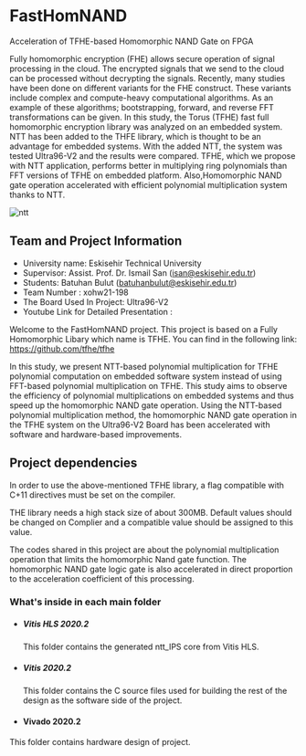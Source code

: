 # FastHomNAND
Acceleration of TFHE-based Homomorphic NAND Gate on FPGA

Fully homomorphic encryption (FHE) allows secure operation of signal processing in the cloud. The encrypted signals that we send to the cloud can be processed without decrypting the signals. Recently, many studies have been done on different variants for the FHE construct. These variants include complex and compute-heavy computational algorithms. As an example of these algorithms; bootstrapping, forward, and reverse FFT transformations can be given. In this study, the Torus (TFHE) fast full homomorphic encryption library was analyzed on an embedded system. NTT has been added to the THFE library, which is thought to be an advantage for embedded systems. With the added NTT, the system was tested Ultra96-V2 and the results were compared. TFHE, which we propose with NTT application, performs better in multiplying ring polynomials than FFT versions of TFHE on embedded platform. Also,Homomorphic NAND gate operation accelerated with efficient polynomial multiplication system thanks to NTT.

![ntt](https://user-images.githubusercontent.com/58776510/124762788-f2881080-df3b-11eb-8c91-96c610ef32a4.png)


## Team and Project Information
- University name: Eskisehir Technical University
- Supervisor: Assist. Prof. Dr. Ismail San (isan@eskisehir.edu.tr)
- Students: Batuhan Bulut (batuhanbulut@eskisehir.edu.tr)
-  Team Number : xohw21-198
- The Board Used In Project: Ultra96-V2
- Youtube Link for Detailed Presentation : 

Welcome to the FastHomNAND project. This project is based on a Fully Homomorphic Libary which name is TFHE. You can find in the following link: https://github.com/tfhe/tfhe

In this study, we present NTT-based polynomial multiplication for TFHE polynomial computation on embedded software system instead of using FFT-based polynomial multiplication on TFHE.
This study aims to observe the efficiency of polynomial multiplications on embedded systems and thus speed up the homomorphic NAND gate operation. Using the NTT-based polynomial multiplication method, the homomorphic NAND gate operation in the TFHE system on the Ultra96-V2 Board has been accelerated with software and hardware-based improvements.

## Project dependencies 

In order to use the above-mentioned TFHE library, a flag compatible with C+11 directives must be set on the compiler.

THE library needs a high stack size of about 300MB. Default values should be changed on Complier and a compatible value should be assigned to this value.

The codes shared in this project are about the polynomial multiplication operation that limits the homomorphic Nand gate function. The homomorphic NAND gate logic gate is also accelerated in direct proportion to the acceleration coefficient of this processing.


### What's inside in each main folder 


- ##### Vitis HLS 2020.2
    This folder contains the generated ntt_IPS core from Vitis HLS.
- ##### Vitis 2020.2
    This folder contains the C source files used for building the rest of the design as the software side of the project.
- #### Vivado 2020.2
This folder contains hardware design of project.

  

